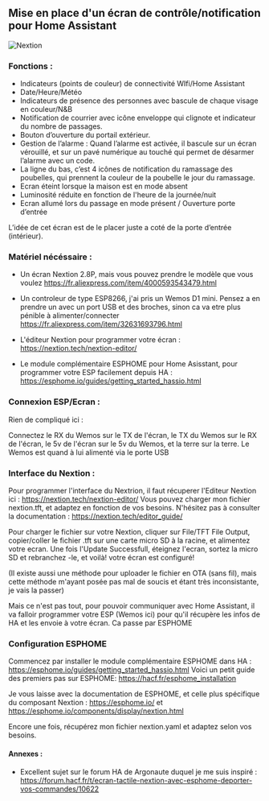 ## Mise en place d'un écran de contrôle/notification pour Home Assistant


![Nextion](https://user-images.githubusercontent.com/35771339/225013109-b3ed8c40-9fef-4b1d-8148-c2848ab0bb86.jpeg)

### Fonctions : 

- Indicateurs (points de couleur) de connectivité WIfi/Home Assistant
- Date/Heure/Météo
- Indicateurs de présence des personnes avec bascule de chaque visage en couleur/N&B
- Notification de courrier avec icône enveloppe qui clignote et indicateur du nombre de passages.
- Bouton d’ouverture du portail extérieur.
- Gestion de l’alarme : Quand l’alarme est activée, il bascule sur un écran vérouillé, et sur un pavé numérique au touché qui permet de désarmer l’alarme avec un code.
- La ligne du bas, c’est 4 icônes de notification du ramassage des poubelles, qui prennent la couleur de la poubelle le jour du ramassage.
- Ecran éteint lorsque la maison est en mode absent
- Luminosité réduite en fonction de l'heure de la journée/nuit
- Ecran allumé lors du passage en mode présent / Ouverture porte d’entrée

L’idée de cet écran est de le placer juste a coté de la porte d’entrée (intérieur).


### Matériel nécéssaire : 

- Un écran Nextion 2.8P, mais vous pouvez prendre le modèle que vous voulez
    https://fr.aliexpress.com/item/4000593543479.html
    
- Un controleur de type ESP8266, j'ai pris un Wemos D1 mini. Pensez a en prendre un avec un port USB et des broches, sinon ca va etre plus pénible à alimenter/connecter
    https://fr.aliexpress.com/item/32631693796.html
    
- L'éditeur Nextion pour programmer votre écran : https://nextion.tech/nextion-editor/

- Le module complémentaire ESPHOME pour Home Asisstant, pour programmer votre ESP facilement depuis HA : https://esphome.io/guides/getting_started_hassio.html


### Connexion ESP/Ecran :

 Rien de compliqué ici :
 
 Connectez le RX du Wemos sur le TX de l'écran, le TX du Wemos sur le RX de l'écran, le 5v de l'écran sur le 5v du Wemos, et la terre sur la terre.
 Le Wemos est quand à lui alimenté via le porte USB
 
 
 ### Interface du Nextion : 

  Pour programmer l'interface du Nextrion, il faut récuperer l'Editeur Nextion ici : https://nextion.tech/nextion-editor/
  Vous pouvez charger mon fichier nextion.tft, et adaptez en fonction de vos besoins. N'hésitez pas à consulter la documentation : https://nextion.tech/editor_guide/
  
  Pour charger le fichier sur votre Nextion, cliquer sur File/TFT File Output, copier/coller le fichier .tft sur une carte micro SD à la racine, et alimentez votre       ecran. Une fois l'Update Successfull, éteignez l'ecran, sortez la micro SD et rebranchez -le, et voilà! votre écran est configuré!
  
  (Il existe aussi une méthode pour uploader le fichier en OTA (sans fil), mais cette méthode m'ayant posée pas mal de soucis et étant très inconsistante, je vais la passer)
  
  Mais ce n'est pas tout, pour pouvoir communiquer avec Home Assistant, il va falloir programmer votre ESP (Wemos ici) pour qu'il récupère les infos de HA et les envoie à votre écran. Ca passe par ESPHOME
  
  ### Configuration ESPHOME
  
  Commencez par installer le module complémentaire ESPHOME dans HA : https://esphome.io/guides/getting_started_hassio.html
  Voici un petit guide des premiers pas sur ESPHOME: https://hacf.fr/esphome_installation
  
  Je vous laisse avec la documentation de ESPHOME, et celle plus spécifique du composant Nextion : https://esphome.io/ et https://esphome.io/components/display/nextion.html
  
  Encore une fois, récupérez mon fichier nextion.yaml et adaptez selon vos besoins.
  
  #### Annexes : 
  
  - Excellent sujet sur le forum HA de Argonaute duquel je me suis inspiré : https://forum.hacf.fr/t/ecran-tactile-nextion-avec-esphome-deporter-vos-commandes/10622
